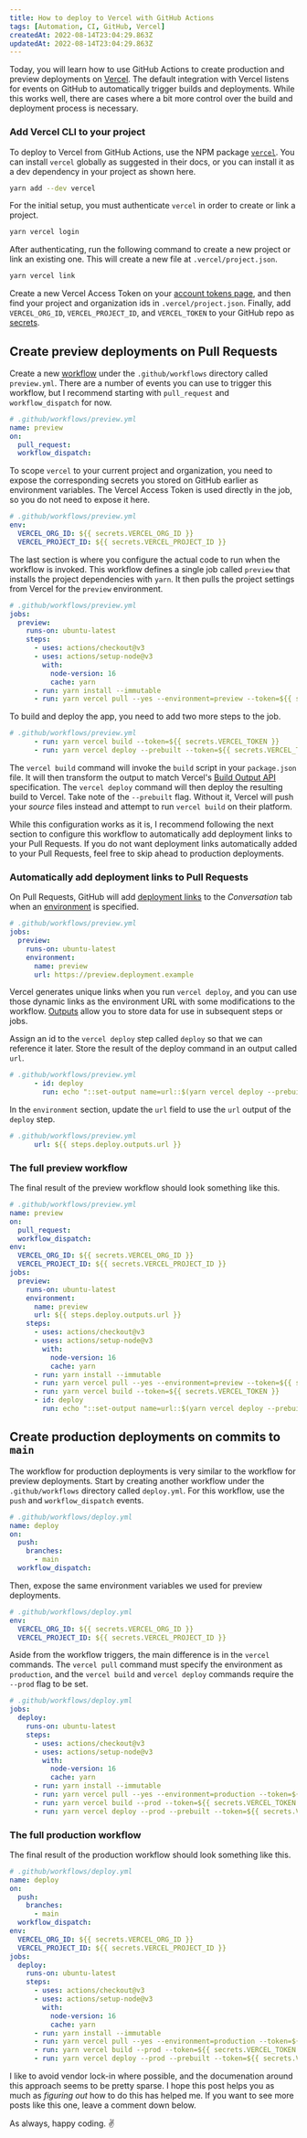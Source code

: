 ```yaml
---
title: How to deploy to Vercel with GitHub Actions
tags: [Automation, CI, GitHub, Vercel]
createdAt: 2022-08-14T23:04:29.863Z
updatedAt: 2022-08-14T23:04:29.863Z
---
```


Today, you will learn how to use GitHub Actions to create production and preview deployments on [Vercel](https://vercel.com/). The default integration with Vercel listens for events on GitHub to automatically trigger builds and deployments. While this works well, there are cases where a bit more control over the build and deployment process is necessary.

<!-- more -->

### Add Vercel CLI to your project

To deploy to Vercel from GitHub Actions, use the NPM package [`vercel`](https://vercel.com/docs/cli). You can install `vercel` globally as suggested in their docs, or you can install it as a dev dependency in your project as shown here.

```bash
yarn add --dev vercel
```

For the initial setup, you must authenticate `vercel` in order to create or link a project.

```bash
yarn vercel login
```

After authenticating, run the following command to create a new project or link an existing one. This will create a new file at `.vercel/project.json`.

```bash
yarn vercel link
```

Create a new Vercel Access Token on your [account tokens page](https://vercel.com/account/tokens), and then find your project and organization ids in `.vercel/project.json`. Finally, add `VERCEL_ORG_ID`, `VERCEL_PROJECT_ID`, and `VERCEL_TOKEN` to your GitHub repo as [secrets](https://docs.github.com/en/actions/security-guides/encrypted-secrets).

## Create preview deployments on Pull Requests

Create a new [workflow](https://docs.github.com/en/actions/using-workflows/workflow-syntax-for-github-actions) under the `.github/workflows` directory called `preview.yml`. There are a number of events you can use to trigger this workflow, but I recommend starting with `pull_request` and `workflow_dispatch` for now.

```yaml
# .github/workflows/preview.yml
name: preview
on:
  pull_request:
  workflow_dispatch:
```

To scope `vercel` to your current project and organization, you need to expose the corresponding secrets you stored on GitHub earlier as environment variables. The Vercel Access Token is used directly in the job, so you do not need to expose it here.

```yaml
# .github/workflows/preview.yml
env:
  VERCEL_ORG_ID: ${{ secrets.VERCEL_ORG_ID }}
  VERCEL_PROJECT_ID: ${{ secrets.VERCEL_PROJECT_ID }}
```

The last section is where you configure the actual code to run when the workflow is invoked. This workflow defines a single job called `preview` that installs the project dependencies with `yarn`. It then pulls the project settings from Vercel for the `preview` environment.

```yaml
# .github/workflows/preview.yml
jobs:
  preview:
    runs-on: ubuntu-latest
    steps:
      - uses: actions/checkout@v3
      - uses: actions/setup-node@v3
        with:
          node-version: 16
          cache: yarn
      - run: yarn install --immutable
      - run: yarn vercel pull --yes --environment=preview --token=${{ secrets.VERCEL_TOKEN }}
```

To build and deploy the app, you need to add two more steps to the job.

```yaml
# .github/workflows/preview.yml
      - run: yarn vercel build --token=${{ secrets.VERCEL_TOKEN }}
      - run: yarn vercel deploy --prebuilt --token=${{ secrets.VERCEL_TOKEN }}
```

The `vercel build` command will invoke the `build` script in your `package.json` file. It will then transform the output to match Vercel's [Build Output API](https://vercel.com/docs/build-output-api/v3) specification. The `vercel deploy` command will then deploy the resulting build to Vercel. Take note of the `--prebuilt` flag. Without it, Vercel will push your _source_ files instead and attempt to run `vercel build` on their platform.

While this configuration works as it is, I recommend following the next section to configure this workflow to automatically add deployment links to your Pull Requests. If you do not want deployment links automatically added to your Pull Requests, feel free to skip ahead to production deployments.

### Automatically add deployment links to Pull Requests

On Pull Requests, GitHub will add [deployment links](https://docs.github.com/en/repositories/viewing-activity-and-data-for-your-repository/viewing-deployment-activity-for-your-repository) to the _Conversation_ tab when an [environment](https://docs.github.com/en/actions/deployment/targeting-different-environments/using-environments-for-deployment) is specified.

```yaml
# .github/workflows/preview.yml
jobs:
  preview:
    runs-on: ubuntu-latest
    environment:
      name: preview
      url: https://preview.deployment.example
```

Vercel generates unique links when you run `vercel deploy`, and you can use those dynamic links as the environment URL with some modifications to the workflow. [Outputs](https://docs.github.com/en/actions/using-jobs/defining-outputs-for-jobs) allow you to store data for use in subsequent steps or jobs.

Assign an id to the `vercel deploy` step called `deploy` so that we can reference it later. Store the result of the deploy command in an output called `url`.

```yaml
# .github/workflows/preview.yml
      - id: deploy
        run: echo "::set-output name=url::$(yarn vercel deploy --prebuilt --token=${{ secrets.VERCEL_TOKEN }})"
```

In the `environment` section, update the `url` field to use the `url` output of the `deploy` step.

```yaml
# .github/workflows/preview.yml
      url: ${{ steps.deploy.outputs.url }}
```

### The full preview workflow

The final result of the preview workflow should look something like this.

```yaml
# .github/workflows/preview.yml
name: preview
on:
  pull_request:
  workflow_dispatch:
env:
  VERCEL_ORG_ID: ${{ secrets.VERCEL_ORG_ID }}
  VERCEL_PROJECT_ID: ${{ secrets.VERCEL_PROJECT_ID }}
jobs:
  preview:
    runs-on: ubuntu-latest
    environment:
      name: preview
      url: ${{ steps.deploy.outputs.url }}
    steps:
      - uses: actions/checkout@v3
      - uses: actions/setup-node@v3
        with:
          node-version: 16
          cache: yarn
      - run: yarn install --immutable
      - run: yarn vercel pull --yes --environment=preview --token=${{ secrets.VERCEL_TOKEN }}
      - run: yarn vercel build --token=${{ secrets.VERCEL_TOKEN }}
      - id: deploy
        run: echo "::set-output name=url::$(yarn vercel deploy --prebuilt --token=${{ secrets.VERCEL_TOKEN }})"
```

## Create production deployments on commits to `main`

The workflow for production deployments is very similar to the workflow for preview deployments. Start by creating another workflow under the `.github/workflows` directory called `deploy.yml`. For this workflow, use the `push` and `workflow_dispatch` events.

```yaml
# .github/workflows/deploy.yml
name: deploy
on:
  push:
    branches:
      - main
  workflow_dispatch:
```

Then, expose the same environment variables we used for preview deployments.

```yaml
# .github/workflows/deploy.yml
env:
  VERCEL_ORG_ID: ${{ secrets.VERCEL_ORG_ID }}
  VERCEL_PROJECT_ID: ${{ secrets.VERCEL_PROJECT_ID }}
```

Aside from the workflow triggers, the main difference is in the `vercel` commands. The `vercel pull` command must specify the environment as `production`, and the `vercel build` and `vercel deploy` commands require the `--prod` flag to be set.

```yaml
# .github/workflows/deploy.yml
jobs:
  deploy:
    runs-on: ubuntu-latest
    steps:
      - uses: actions/checkout@v3
      - uses: actions/setup-node@v3
        with:
          node-version: 16
          cache: yarn
      - run: yarn install --immutable
      - run: yarn vercel pull --yes --environment=production --token=${{ secrets.VERCEL_TOKEN }}
      - run: yarn vercel build --prod --token=${{ secrets.VERCEL_TOKEN }}
      - run: yarn vercel deploy --prod --prebuilt --token=${{ secrets.VERCEL_TOKEN }}
```

### The full production workflow

The final result of the production workflow should look something like this.

```yaml
# .github/workflows/deploy.yml
name: deploy
on:
  push:
    branches:
      - main
  workflow_dispatch:
env:
  VERCEL_ORG_ID: ${{ secrets.VERCEL_ORG_ID }}
  VERCEL_PROJECT_ID: ${{ secrets.VERCEL_PROJECT_ID }}
jobs:
  deploy:
    runs-on: ubuntu-latest
    steps:
      - uses: actions/checkout@v3
      - uses: actions/setup-node@v3
        with:
          node-version: 16
          cache: yarn
      - run: yarn install --immutable
      - run: yarn vercel pull --yes --environment=production --token=${{ secrets.VERCEL_TOKEN }}
      - run: yarn vercel build --prod --token=${{ secrets.VERCEL_TOKEN }}
      - run: yarn vercel deploy --prod --prebuilt --token=${{ secrets.VERCEL_TOKEN }}
```

I like to avoid vendor lock-in where possible, and the documenation around this approach seems to be pretty sparse. I hope this post helps you as much as _figuring out_ how to do this has helped me. If you want to see more posts like this one, leave a comment down below.

As always, happy coding. ✌️
